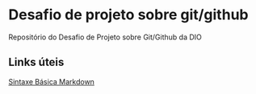 # Desafio de projeto sobre git/github 
Repositório do Desafio de Projeto sobre Git/Github da DIO 

## Links úteis
[Sintaxe Básica Markdown](https://www.markdownguide.org/basic-syntax/)
